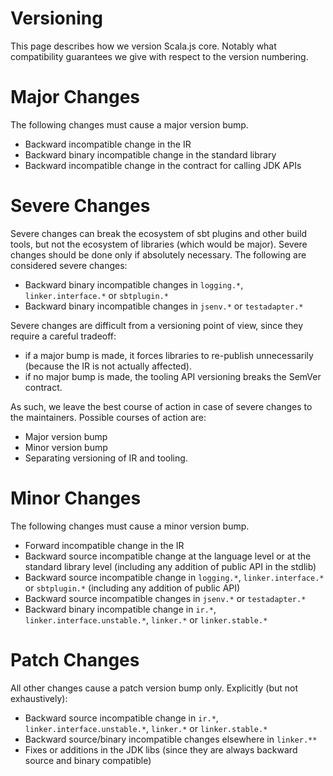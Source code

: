 # Versioning

This page describes how we version Scala.js core. Notably what compatibility
guarantees we give with respect to the version numbering.

# Major Changes

The following changes must cause a major version bump.

* Backward incompatible change in the IR
* Backward binary incompatible change in the standard library
* Backward incompatible change in the contract for calling JDK APIs

# Severe Changes

Severe changes can break the ecosystem of sbt plugins and other build tools, but
not the ecosystem of libraries (which would be major). Severe changes should be
done only if absolutely necessary. The following are considered severe changes:

* Backward binary incompatible changes in `logging.*`, `linker.interface.*` or
  `sbtplugin.*`
* Backward binary incompatible changes in `jsenv.*` or `testadapter.*`

Severe changes are difficult from a versioning point of view, since they require
a careful tradeoff:

* if a major bump is made, it forces libraries to re-publish unnecessarily
  (because the IR is not actually affected).
* if no major bump is made, the tooling API versioning breaks the SemVer
  contract.

As such, we leave the best course of action in case of severe changes to the
maintainers. Possible courses of action are:

* Major version bump
* Minor version bump
* Separating versioning of IR and tooling.

# Minor Changes

The following changes must cause a minor version bump.

* Forward incompatible change in the IR
* Backward source incompatible change at the language level or at the standard
  library level (including any addition of public API in the stdlib)
* Backward source incompatible change in `logging.*`, `linker.interface.*` or
  `sbtplugin.*` (including any addition of public API)
* Backward source incompatible changes in `jsenv.*` or `testadapter.*`
* Backward binary incompatible change in `ir.*`, `linker.interface.unstable.*`,
  `linker.*` or `linker.stable.*`

# Patch Changes

All other changes cause a patch version bump only. Explicitly (but not
exhaustively):

* Backward source incompatible change in `ir.*`, `linker.interface.unstable.*`,
  `linker.*` or `linker.stable.*`
* Backward source/binary incompatible changes elsewhere in `linker.**`
* Fixes or additions in the JDK libs (since they are always backward source and
  binary compatible)
